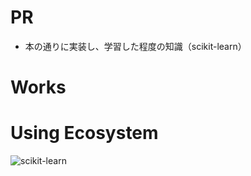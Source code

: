 # PR

- 本の通りに実装し、学習した程度の知識（scikit-learn）

# Works

# Using Ecosystem

![scikit-learn](/scikit-learn.png 'scikit-learn')
